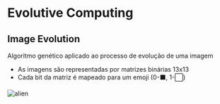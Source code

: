 # Evolutive Computing
## Image Evolution
Algoritmo genético aplicado ao processo de evolução de uma imagem
- As imagens são representadas por matrizes binárias 13x13
- Cada bit da matriz é mapeado para um emoji (0-⬛️, 1-⬜️)

![alien](https://user-images.githubusercontent.com/33939999/99411324-3c9b8380-28d2-11eb-84a0-45db00a8fabc.png)
